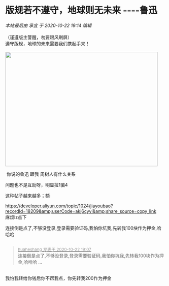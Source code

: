 # 版规若不遵守，地球则无未来            ----鲁迅


<i class="pstatus"> 本帖最后由 承宜 于 2020-10-22 19:14 编辑 </i><br />
<br />
（谨遵版主警醒，勿要跟风刷屏）<br />
遵守版规，地球的未来需要我们携起手来！<br />
<br />
<img id="aimg_iIFyN" onclick="zoom(this, this.src, 0, 0, 0)" class="zoom" width="480" height="360" src="https://img.maocdn.cn/img/2020/10/22/28ae18f712be35142d9e4ad613b5a71d.jpg" border="0" alt="" />

<img src="static/image/smiley/default/lol.gif" smilieid="12" border="0" alt="" /> 你说的鲁迅 跟我 周树人有什么关系

问题也不是互助呀，明显拉1骗4<img src="static/image/smiley/default/smile.gif" smilieid="1" border="0" alt="" />

这种帖子越来越多；额

https://developer.aliyun.com/topic/1024/jiayoubao?recordId=18209&amp;userCode=akj6cyvi&amp;share_source=copy_link<br />
麻烦lz点下

连接倒是点了,不够没登录,登录需要验证码,我怕你坑我,先转我100块作为押金,哈哈哈

<img id="aimg_PrQ8V" onclick="zoom(this, this.src, 0, 0, 0)" class="zoom" src="https://picture.kisslove.cn/images/2020/10/22/1603364963528.jpg" onmouseover="img_onmouseoverfunc(this)" onload="thumbImg(this)" border="0" alt="" />

<div class="quote"><blockquote><font size="2"><a href="https://www.hostloc.com/forum.php?mod=redirect&amp;goto=findpost&amp;pid=9337466&amp;ptid=757297" target="_blank"><font color="#999999">huaheshang 发表于 2020-10-22 19:07</font></a></font><br />
连接倒是点了,不够没登录,登录需要验证码,我怕你坑我,先转我100块作为押金,哈哈哈 ...</blockquote></div><br />
我怕我转给你钱后你不帮我点，你先转我200作为押金
